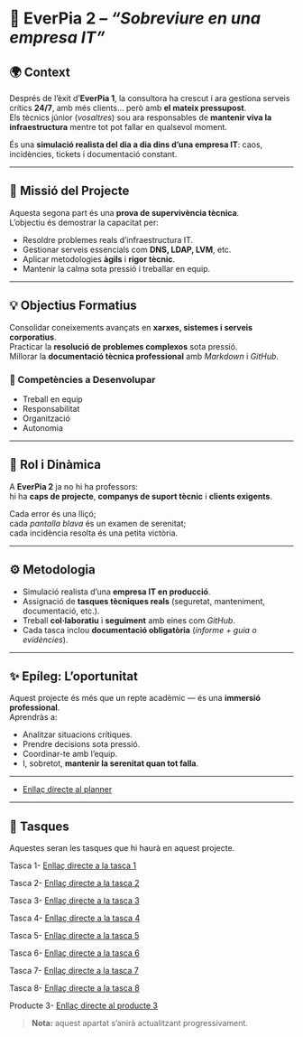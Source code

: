 # 🧠 EverPia 2 – *“Sobreviure en una empresa IT”*

## 🌍 Context
Després de l’èxit d’**EverPia 1**, la consultora ha crescut i ara gestiona serveis crítics **24/7**, amb més clients… però amb **el mateix pressupost**.  
Els tècnics júnior (*vosaltres*) sou ara responsables de **mantenir viva la infraestructura** mentre tot pot fallar en qualsevol moment.

És una **simulació realista del dia a dia dins d’una empresa IT**: caos, incidències, tickets i documentació constant.

---

## 🎯 Missió del Projecte
Aquesta segona part és una **prova de supervivència tècnica**.  
L’objectiu és demostrar la capacitat per:

- Resoldre problemes reals d’infraestructura IT.  
- Gestionar serveis essencials com **DNS, LDAP, LVM**, etc.  
- Aplicar metodologies **àgils** i **rigor tècnic**.  
- Mantenir la calma sota pressió i treballar en equip.

---

## 💡 Objectius Formatius
Consolidar coneixements avançats en **xarxes, sistemes i serveis corporatius**.  
Practicar la **resolució de problemes complexos** sota pressió.  
Millorar la **documentació tècnica professional** amb *Markdown* i *GitHub*.  

### 🧩 Competències a Desenvolupar
- Treball en equip  
- Responsabilitat  
- Organització  
- Autonomia  

---

## 🧩 Rol i Dinàmica
A **EverPia 2** ja no hi ha professors:  
hi ha **caps de projecte**, **companys de suport tècnic** i **clients exigents**.

Cada error és una lliçó;  
cada *pantalla blava* és un examen de serenitat;  
cada incidència resolta és una petita victòria.

---

## ⚙️ Metodologia
- Simulació realista d’una **empresa IT en producció**.  
- Assignació de **tasques tècniques reals** (seguretat, manteniment, documentació, etc.).  
- Treball **col·laboratiu** i **seguiment** amb eines com *GitHub*.  
- Cada tasca inclou **documentació obligatòria** (*informe + guia o evidències*).

---

## ✨ Epíleg: L’oportunitat
Aquest projecte és més que un repte acadèmic — és una **immersió professional**.  
Aprendràs a:

- Analitzar situacions crítiques.  
- Prendre decisions sota pressió.  
- Coordinar-te amb l’equip.  
- I, sobretot, **mantenir la serenitat quan tot falla**.

---

- [Enllaç directe al planner](https://planner.cloud.microsoft/webui/v1/plan/3i64x5Z-bkiYp3X-D_0r1JYAAY5M?tid=c7b5981a-7820-4ac8-ae65-03515ea81317)

---

## 📁 Tasques
Aquestes seran les tasques que hi haurà en aquest projecte.

Tasca 1- [Enllaç directe a la tasca 1](/Tasca01)

Tasca 2- [Enllaç directe a la tasca 2](/Tasca02)

Tasca 3- [Enllaç directe a la tasca 3](/Tasca03)

Tasca 4- [Enllaç directe a la tasca 4](/Tasca04)

Tasca 5- [Enllaç directe a la tasca 5](/Tasca05)

Tasca 6- [Enllaç directe a la tasca 6](/Tasca06)

Tasca 7- [Enllaç directe a la tasca 7](/Tasca07)

Tasca 8- [Enllaç directe a la tasca 8](/Tasca08)

Producte 3- [Enllaç directe al producte 3](/Producte03)
> **Nota:** aquest apartat s’anirà actualitzant progressivament.

